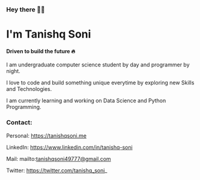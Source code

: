 ### Hey there 👋🏻
# I'm Tanishq Soni

#### Driven to build the future 🔥

I am undergraduate computer science student by day and programmer by night.

I love to code and build something unique everytime by exploring new Skills and Technologies. 

I am currently learning and working on Data Science and Python Programming.

### Contact: 
Personal: https://tanishqsoni.me 

LinkedIn: https://www.linkedin.com/in/tanishq-soni

Mail: mailto:tanishqsoni49777@gmail.com

Twitter: https://twitter.com/tanishq_soni_
